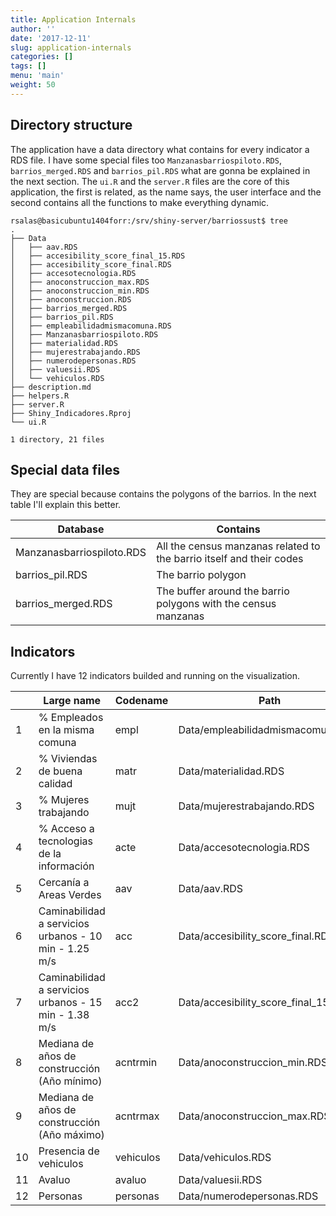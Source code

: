 ```yaml
---
title: Application Internals
author: ''
date: '2017-12-11'
slug: application-internals
categories: []
tags: []
menu: 'main'
weight: 50
---
```


## Directory structure

The application have a data directory what contains for every indicator a RDS file. I have some special files too ```Manzanasbarriospiloto.RDS```, ```barrios_merged.RDS``` and ```barrios_pil.RDS``` what are gonna be explained in the next section. The ```ui.R``` and the ```server.R``` files are the core of this application, the first is related, as the name says, the user interface and the second contains all the functions to make everything dynamic.

```
rsalas@basicubuntu1404forr:/srv/shiny-server/barriossust$ tree
.
├── Data
│   ├── aav.RDS
│   ├── accesibility_score_final_15.RDS
│   ├── accesibility_score_final.RDS
│   ├── accesotecnologia.RDS
│   ├── anoconstruccion_max.RDS
│   ├── anoconstruccion_min.RDS
│   ├── anoconstruccion.RDS
│   ├── barrios_merged.RDS
│   ├── barrios_pil.RDS
│   ├── empleabilidadmismacomuna.RDS
│   ├── Manzanasbarriospiloto.RDS
│   ├── materialidad.RDS
│   ├── mujerestrabajando.RDS
│   ├── numerodepersonas.RDS
│   ├── valuesii.RDS
│   └── vehiculos.RDS
├── description.md
├── helpers.R
├── server.R
├── Shiny_Indicadores.Rproj
└── ui.R

1 directory, 21 files
```

## Special data files

They are special because contains the polygons of the barrios. In the next table I'll explain this better.

| Database                  | Contains                                                             |
|---------------------------|----------------------------------------------------------------------|
| Manzanasbarriospiloto.RDS | All the census manzanas related to the barrio itself and their codes |
| barrios_pil.RDS           | The barrio polygon                                                   |
| barrios_merged.RDS        | The buffer around the barrio polygons with the census manzanas       |

## Indicators

Currently I have 12 indicators builded and running on the visualization.

|    | Large name                                            | Codename  | Path                                 |
|----|-------------------------------------------------------|-----------|--------------------------------------|
| 1  | % Empleados en la misma comuna                        | empl      | Data/empleabilidadmismacomuna.RDS    |
| 2  | % Viviendas de buena calidad                          | matr      | Data/materialidad.RDS                |
| 3  | % Mujeres trabajando                                  | mujt      | Data/mujerestrabajando.RDS           |
| 4  | % Acceso a tecnologias de la información              | acte      | Data/accesotecnologia.RDS            |
| 5  | Cercanía a Areas Verdes                               | aav       | Data/aav.RDS                         |
| 6  | Caminabilidad a servicios urbanos - 10 min - 1.25 m/s | acc       | Data/accesibility_score_final.RDS    |
| 7  | Caminabilidad a servicios urbanos - 15 min - 1.38 m/s | acc2      | Data/accesibility_score_final_15.RDS |
| 8  | Mediana de años de construcción (Año mínimo)          | acntrmin  | Data/anoconstruccion_min.RDS         |
| 9  | Mediana de años de construcción (Año máximo)          | acntrmax  | Data/anoconstruccion_max.RDS         |
| 10 | Presencia de vehiculos                                | vehiculos | Data/vehiculos.RDS                   |
| 11 | Avaluo                                                | avaluo    | Data/valuesii.RDS                    |
| 12 | Personas                                              | personas  | Data/numerodepersonas.RDS            |

